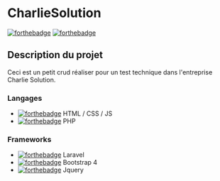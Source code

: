 # CharlieSolution

[![forthebadge](https://icon-icons.com/icons2/2415/PNG/32/bootstrap_plain_logo_icon_146619.png)](http://forthebadge.com)  [![forthebadge](http://forthebadge.com/images/badges/powered-by-electricity.svg)](http://forthebadge.com)

## Description du projet

Ceci est un petit crud réaliser pour un test technique dans l'entreprise Charlie Solution.

### Langages 

- [![forthebadge](https://icon-icons.com/icons2/2107/PNG/32/file_type_html_icon_130541.png)](http://forthebadge.com) HTML / CSS / JS 
- [![forthebadge](https://icon-icons.com/icons2/2107/PNG/32/file_type_php_icon_130266.png)](http://forthebadge.com) PHP 

### Frameworks 

- [![forthebadge](https://icon-icons.com/icons2/2415/PNG/32/laravel_plain_wordmark_logo_icon_146439.png)](http://forthebadge.com) Laravel
- [![forthebadge](https://icon-icons.com/icons2/2415/PNG/32/bootstrap_plain_logo_icon_146619.png)](http://forthebadge.com) Bootstrap 4
- [![forthebadge](https://icon-icons.com/icons2/2415/PNG/32/jquery_plain_wordmark_logo_icon_146445.png)](http://forthebadge.com) Jquery
